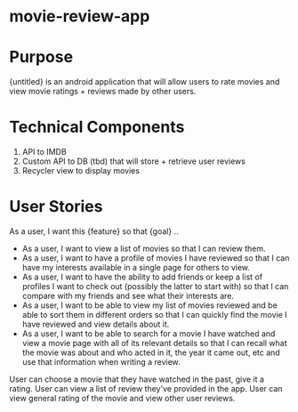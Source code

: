 # movie-review-app

# Purpose
{untitled} is an android application that will allow users to rate movies and view movie ratings + reviews made by other users.

# Technical Components
1. API to IMDB
2. Custom API to DB (tbd) that will store + retrieve user reviews
3. Recycler view to display movies

# User Stories
As a user, I want this {feature} so that {goal} ..

- As a user, I want to view a list of movies so that I can review them.
- As a user, I want to have a profile of movies I have reviewed so that I can have my interests available in a single page for others to view.
- As a user, I want to have the ability to add friends or keep a list of profiles I want to check out (possibly the latter to start with) so that I can compare with my friends and see what their interests are.
- As a user, I want to be able to view my list of movies reviewed and be able to sort them in different orders so that I can quickly find the movie I have reviewed and view details about it.
- As a user, I want to be able to search for a movie I have watched and view a movie page with all of its relevant details so that I can recall what the movie was about and who acted in it, the year it came out, etc and use that information when writing a review. 


User can choose a movie that they have watched in the past, give it a rating.
User can view a list of review they've provided in the app.
User can view general rating of the movie and view other user reviews.


